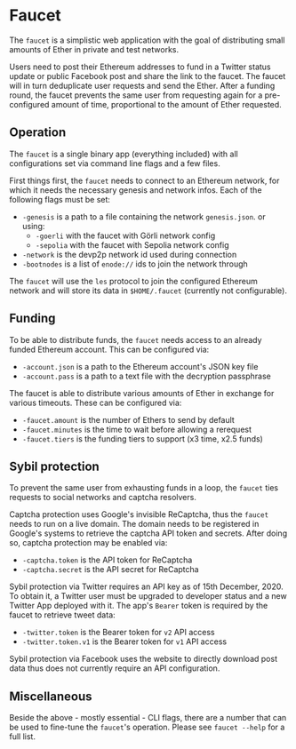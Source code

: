 # Faucet

The `faucet` is a simplistic web application with the goal of distributing small
amounts of Ether in private and test networks.

Users need to post their Ethereum addresses to fund in a Twitter status update
or public Facebook post and share the link to the faucet. The faucet will in
turn deduplicate user requests and send the Ether. After a funding round, the
faucet prevents the same user from requesting again for a pre-configured amount
of time, proportional to the amount of Ether requested.

## Operation

The `faucet` is a single binary app (everything included) with all
configurations set via command line flags and a few files.

First things first, the `faucet` needs to connect to an Ethereum network, for
which it needs the necessary genesis and network infos. Each of the following
flags must be set:

- `-genesis` is a path to a file containing the network `genesis.json`. or
  using:
    - `-goerli` with the faucet with Görli network config
    - `-sepolia` with the faucet with Sepolia network config
- `-network` is the devp2p network id used during connection
- `-bootnodes` is a list of `enode://` ids to join the network through

The `faucet` will use the `les` protocol to join the configured Ethereum network
and will store its data in `$HOME/.faucet` (currently not configurable).

## Funding

To be able to distribute funds, the `faucet` needs access to an already funded
Ethereum account. This can be configured via:

- `-account.json` is a path to the Ethereum account's JSON key file
- `-account.pass` is a path to a text file with the decryption passphrase

The faucet is able to distribute various amounts of Ether in exchange for
various timeouts. These can be configured via:

- `-faucet.amount` is the number of Ethers to send by default
- `-faucet.minutes` is the time to wait before allowing a rerequest
- `-faucet.tiers` is the funding tiers to support  (x3 time, x2.5 funds)

## Sybil protection

To prevent the same user from exhausting funds in a loop, the `faucet` ties
requests to social networks and captcha resolvers.

Captcha protection uses Google's invisible ReCaptcha, thus the `faucet` needs to
run on a live domain. The domain needs to be registered in Google's systems to
retrieve the captcha API token and secrets. After doing so, captcha protection
may be enabled via:

- `-captcha.token` is the API token for ReCaptcha
- `-captcha.secret` is the API secret for ReCaptcha

Sybil protection via Twitter requires an API key as of 15th December, 2020. To
obtain it, a Twitter user must be upgraded to developer status and a new Twitter
App deployed with it. The app's `Bearer` token is required by the faucet to
retrieve tweet data:

- `-twitter.token` is the Bearer token for `v2` API access
- `-twitter.token.v1` is the Bearer token for `v1` API access

Sybil protection via Facebook uses the website to directly download post data
thus does not currently require an API configuration.

## Miscellaneous

Beside the above - mostly essential - CLI flags, there are a number that can be
used to fine-tune the `faucet`'s operation. Please see `faucet --help` for a
full list.
